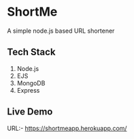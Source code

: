 # ShortMe
A simple node.js based URL shortener

## Tech Stack
1. Node.js
2. EJS
3. MongoDB
4. Express

## Live Demo
URL:- https://shortmeapp.herokuapp.com/
